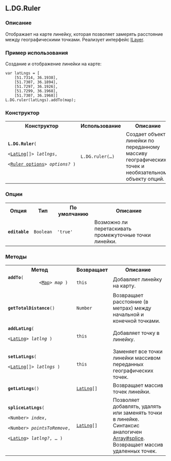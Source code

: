 ## L.DG.Ruler

### Описание

Отображает на карте линейку, которая позволяет замерять расстояние между географическими точками. Реализует интерфейс [ILayer](#).

### Пример использования

Создание и отображение линейки на карте:

    var latLngs = [
        [51.7314, 36.1938],
        [51.7307, 36.1894],
        [51.7297, 36.1926],
        [51.7299, 36.1968],
        [51.7307, 36.1968]]
    L.DG.ruler(latLngs).addTo(map);

### Конструктор

<table>
    <tr>
        <th>Конструктор</th>
        <th>Использование</th>
        <th>Описание</th>
    </tr>
    <tr>
        <td><code><b>L.DG.Ruler</b>(
            <nobr>&lt;<a href="#latlng">LatLng</a>[]&gt; <i>latlngs</i>,</nobr>
            <nobr>&lt;<a href="#ruler-options">Ruler options</a>&gt; <i>options?</i> )</nobr>
        </code></td>
        <td>
            <code>L.DG.ruler(&hellip;)</code>
        </td>
        <td>Создает объект линейки по переданному массиву географических точек и необязательному объекту опций.</td>
    </tr>
</table>

### Опции

<table>
    <tr>
        <th>Опция</th>
        <th>Тип</th>
        <th>По умолчанию</th>
        <th>Описание</th>
    </tr>
    <tr>
        <td><code><b>editable</b></code></td>
        <td><code>Boolean</code></td>
        <td><code><span class="string">'true'</span></td>
        <td>Возможно ли перетаскивать промежуточные точки линейки.</td>
    </tr>
</table>

### Методы
<table>
    <tr>
        <th>Метод</th>
        <th>Возвращает</th>
        <th>Описание</th>
    </tr>
    <tr>
        <td><code><b>addTo</b>(
            <nobr>&lt;<a href="#map">Map</a>&gt; <i>map</i> )</nobr>
        </code></td>
        <td><code>this</code></td>
        <td>Добавляет линейку на карту.</td>
    </tr>
    <tr>
        <td><code><b>getTotalDistance</b>()</nobr></code></td>
        <td><code>Number</code></td>
        <td>Возвращает расстояние (в метрах) между начальной и конечной точками.</td>
    </tr>
    <tr>
        <td><code><b>addLatLng</b>(
            <nobr>&lt;<a href="#latlng">LatLng</a>&gt; <i>latlng</i> )</nobr>
        </code></td>
        <td><code>this</code></td>
        <td>Добавляет точку в линейку.</td>
    </tr>
    <tr>
        <td><code><b>setLatLngs</b>(
            <nobr>&lt;<a href="#latlng">LatLng</a>[]&gt; <i>latlngs</i> )</nobr>
        </code></td>
        <td><code>this</code></td>
        <td>Заменяет все точки линейки массивом переданных географических точек.</td>
    </tr>
    <tr>
        <td><code><b>getLatLngs</b>()</code></td>
        <td><code><a href="#latlng">LatLng</a>[]</code></td>
        <td>Возвращает массив точек линейки.</td>
    </tr>
    <tr>
        <td><code><b>spliceLatLngs</b>(
            <nobr>&lt;Number&gt; <i>index</i></nobr>,
            <nobr>&lt;Number&gt; <i>pointsToRemove</i></nobr>,
            <nobr>&lt;<a href="#latlng">LatLng</a>&gt; <i>latlng?</i>, &hellip; )</nobr>
        </code></td>
        <td><code><a href="#latlng">LatLng</a>[]</code></td>
        <td>Позволяет добавлять, удалять или заменять точки в линейке. Синтаксис аналогичен <a target="_blank" href="https://developer.mozilla.org/en/JavaScript/Reference/Global_Objects/Array/splice">Array#splice</a>. Возвращает массив удаленных точек.</td>
    </tr>
</table>
